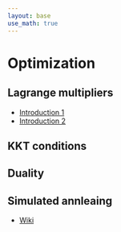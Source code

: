 ```yaml
---
layout: base
use_math: true
---
```


# Optimization

## Lagrange multipliers
- [Introduction 1](http://www.slimy.com/~steuard/teaching/tutorials/Lagrange.html)
- [Introduction 2](https://people.eecs.berkeley.edu/~klein/papers/lagrange-multipliers.pdf)

## KKT conditions
## Duality
## Simulated annleaing
- [Wiki](https://en.wikipedia.org/wiki/Simulated_annealing)


```python

```
